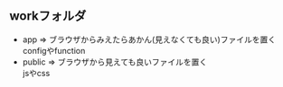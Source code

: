 ## workフォルダ  
- app ⇒ ブラウザからみえたらあかん(見えなくても良い)ファイルを置く  
configやfunction
- public ⇒ ブラウザから見えても良いファイルを置く  
jsやcss